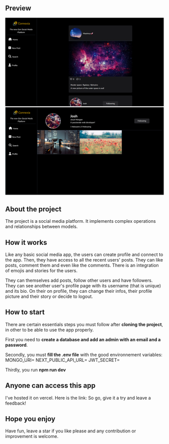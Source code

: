 ## Preview
<img alt="preview1" src="public/preview1.png" /> 
<img alt="preview2" src="public/preview2.png" /> 

## About the project
The project is a social media platform. It implements complex operations and relationships between models.

## How it works
Like any basic social media app, the users can create profile and connect to the app. Then, they have access to all the recent users' posts. They can like posts, comment them and even like the comments. There is an integration of emojis and stories for the users.

They can themselves add posts, follow other users and have followers. They can see another user's profile page with its username (that is unique) and its bio. On their on profile, they can change their infos, their profile picture and their story or decide to logout.

## How to start
There are certain essentials steps you must follow after **cloning the project**, in other to be able to use the app properly.

First you need to **create a database and add an admin with an email and a password**.

Secondly, you must **fill the .env file** with the good environnement variables:
MONGO_URI=
NEXT_PUBLIC_API_URL=
JWT_SECRET=

Thirdly, you run **npm run dev**

## Anyone can access this app
I've hosted it on vercel. 
Here is the link: 
So go, give it a try and leave a feedback!

## Hope you enjoy
Have fun, leave a star if you like please and any contribution or improvement is welcome.
